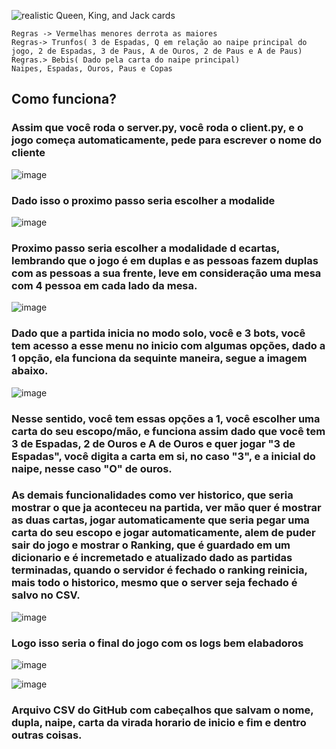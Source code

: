 ![realistic Queen, King, and Jack cards](https://github.com/user-attachments/assets/86e597c2-d704-42ee-b181-e7da9b995e8b)

```Regras -> Pretas maaiores derrota as menores
Regras -> Vermelhas menores derrota as maiores 
Regras-> Trunfos( 3 de Espadas, Q em relação ao naipe principal do jogo, 2 de Espadas, 3 de Paus, A de Ouros, 2 de Paus e A de Paus)
Regras.> Bebis( Dado pela carta do naipe principal)
Naipes, Espadas, Ouros, Paus e Copas
```

## Como funciona?

### Assim que você roda o server.py, você roda o client.py, e o jogo começa automaticamente, pede para escrever o nome do cliente
![image](https://github.com/user-attachments/assets/ecb7ba78-7822-4eca-a554-479c725f40a3)

### Dado isso o proximo passo seria escolher a modalide
![image](https://github.com/user-attachments/assets/7d6064d0-4af9-4ca5-86e8-eb640f8cce3b)

### Proximo passo seria escolher a modalidade d ecartas, lembrando que o jogo é em duplas e as pessoas fazem duplas com as pessoas a sua frente, leve em consideração uma mesa com 4 pessoa em cada lado da mesa.
![image](https://github.com/user-attachments/assets/7fa5b81d-cb4e-464a-a4ce-d6bf531a5528)

### Dado que a partida inicia no modo solo, você e 3 bots, você tem acesso a esse menu no inicio com algumas opções, dado a 1 opção, ela funciona da sequinte maneira, segue a imagem abaixo.
![image](https://github.com/user-attachments/assets/f561f3ae-8f94-47f3-a0fc-2870ad29ed69)
### Nesse sentido, você tem essas opções a 1, você escolher uma carta do seu escopo/mão, e funciona assim dado que você tem 3 de Espadas, 2 de Ouros e A de Ouros e quer jogar "3 de Espadas", você digita a carta em si, no caso "3", e a inicial do naipe, nesse caso "O" de ouros.
### As demais funcionalidades como ver historico, que seria mostrar o que ja aconteceu na partida, ver mão quer é mostrar as duas cartas, jogar automaticamente que seria pegar uma carta do seu escopo e jogar automaticamente, alem de puder sair do jogo e mostrar o Ranking, que é guardado em um dicionario e é incremetado e atualizado dado as partidas terminadas, quando o servidor é fechado o ranking reinicia, mais todo o historico, mesmo que o server seja fechado é salvo no CSV.


![image](https://github.com/user-attachments/assets/40794ddf-64d3-4040-a6a1-1669186ae762)
### Logo isso seria o final do jogo com os logs bem elabadoros 

![image](https://github.com/user-attachments/assets/3f7b0ec3-a840-4bc5-aa8d-8bc124a09ec9)

![image](https://github.com/user-attachments/assets/fdcd3fcb-af81-4493-b3c8-6ae3a1cb0507)






### Arquivo CSV do GitHub com cabeçalhos que salvam o nome, dupla, naipe, carta da virada horario de inicio e fim e dentro outras coisas.



